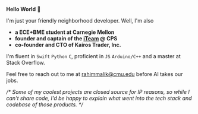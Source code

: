 **Hello World** 👋

I'm just your friendly neighborhood developer. Well, I'm also<br/>
- **a ECE+BME student at Carnegie Mellon**<br/>
- **founder and captain of the [iTeam](https://github.com/cps-innovation-team) @ CPS**<br/>
- **co-founder and CTO of Kairos Trader, Inc.**

I'm fluent in `Swift` `Python` `C`, proficient in `JS` `Arduino/C++` and a master at Stack Overflow.

Feel free to reach out to me at [rahimmalik@cmu.edu](mailto:rahimmalik@cmu.edu) before AI takes our jobs.


*/\* Some of my coolest projects are closed source for IP reasons, so while I can't share code, I'd be happy to explain what went into the tech stack and codebase of those products. \*/*
